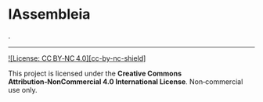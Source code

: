 # IAssembleia

.

---

[![License: CC BY‑NC 4.0][cc-by-nc-shield]](https://creativecommons.org/licenses/by-nc/4.0/)

This project is licensed under the **Creative Commons Attribution‑NonCommercial 4.0 International License**.
Non‑commercial use only.
